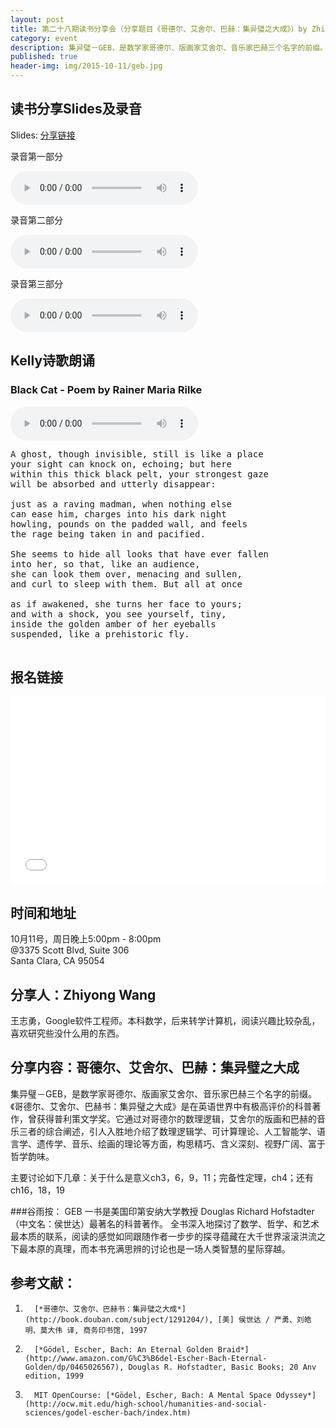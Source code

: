 ```yaml
---
layout: post
title: 第二十八期读书分享会（分享题目《哥德尔、艾舍尔、巴赫：集异璧之大成》）by Zhiyong Wang
category: event
description: 集异璧－GEB，是数学家哥德尔、版画家艾舍尔、音乐家巴赫三个名字的前缀。《哥德尔、艾舍尔、巴赫书：集异璧之大成》是在英语世界中有极高评价的科普著作，曾获得普利策文学奖。它通过对哥德尔的数理逻辑，艾舍尔的版画和巴赫的音乐三者的综合阐述，引人入胜地介绍了数理逻辑学、可计算理论、人工智能学、语言学、遗传学、音乐、绘画的理论等方面，构思精巧、含义深刻、视野广阔、富于哲学韵味。
published: true
header-img: img/2015-10-11/geb.jpg 
---
```


## 读书分享Slides及录音

Slides: [分享链接](https://docs.google.com/presentation/d/1eOJljqkFSauU3d-K9hMAetQrjexgIIPfLPtJqez0HhA/edit?usp=sharing)

录音第一部分

<audio controls="controls">
   <source src="{{site.www-data-url}}/audio/2015-10-11-zhiyong-wang-part1.mp3" type="audio/mpeg">
 Your browser does not support the audio element.
</audio>

录音第二部分

<audio controls="controls">
   <source src="{{site.www-data-url}}/audio/2015-10-11-zhiyong-wang-part2.mp3" type="audio/mpeg">
 Your browser does not support the audio element.
</audio>

录音第三部分 

<audio controls="controls">
   <source src="{{site.www-data-url}}/audio/2015-10-11-zhiyong-wang-part3.mp3" type="audio/mpeg">
 Your browser does not support the audio element.
</audio>

## Kelly诗歌朗诵

### Black Cat - Poem by Rainer Maria Rilke

<audio controls="controls">
   <source src="{{site.www-data-url}}/audio/2015-10-11-kelly-poem.mp3" type="audio/mpeg">
 Your browser does not support the audio element.
</audio>


<pre>
A ghost, though invisible, still is like a place
your sight can knock on, echoing; but here
within this thick black pelt, your strongest gaze
will be absorbed and utterly disappear:

just as a raving madman, when nothing else
can ease him, charges into his dark night
howling, pounds on the padded wall, and feels
the rage being taken in and pacified.

She seems to hide all looks that have ever fallen
into her, so that, like an audience,
she can look them over, menacing and sullen,
and curl to sleep with them. But all at once

as if awakened, she turns her face to yours;
and with a shock, you see yourself, tiny,
inside the golden amber of her eyeballs
suspended, like a prehistoric fly. 

</pre>

## 报名链接
<div style="width:100%; text-align:left;" ><iframe  src="//eventbrite.com/tickets-external?eid=18944526589&ref=etckt" frameborder="0" height="300" width="100%" vspace="0" hspace="0" marginheight="5" marginwidth="5" scrolling="auto" allowtransparency="true"></iframe></div>

## 时间和地址
10月11号，周日晚上5:00pm - 8:00pm  
@3375 Scott Blvd, Suite 306  
Santa Clara, CA 95054

## 分享人：Zhiyong Wang
王志勇，Google软件工程师。本科数学，后来转学计算机，阅读兴趣比较杂乱，喜欢研究些没什么用的东西。

## 分享内容：哥德尔、艾舍尔、巴赫：集异璧之大成

集异璧－GEB，是数学家哥德尔、版画家艾舍尔、音乐家巴赫三个名字的前缀。《哥德尔、艾舍尔、巴赫书：集异璧之大成》是在英语世界中有极高评价的科普著作，曾获得普利策文学奖。它通过对哥德尔的数理逻辑，艾舍尔的版画和巴赫的音乐三者的综合阐述，引人入胜地介绍了数理逻辑学、可计算理论、人工智能学、语言学、遗传学、音乐、绘画的理论等方面，构思精巧、含义深刻、视野广阔、富于哲学韵味。

主要讨论如下几章：关于什么是意义ch3，6，9，11；完备性定理，ch4；还有ch16，18，19

###谷雨按：
GEB 一书是美国印第安纳大学教授 Douglas Richard Hofstadter（中文名：侯世达）最著名的科普著作。
全书深入地探讨了数学、哲学、和艺术最本质的联系，阅读的感觉如同跟随作者一步步的探寻蕴藏在大千世界滚滚洪流之下最本原的真理，而本书充满思辨的讨论也是一场人类智慧的星际穿越。

## 参考文献：

1.       [*哥德尔、艾舍尔、巴赫书：集异璧之大成*](http://book.douban.com/subject/1291204/), [美] 侯世达 / 严勇、刘皓明、莫大伟 译, 商务印书馆, 1997

2.       [*Gödel, Escher, Bach: An Eternal Golden Braid*](http://www.amazon.com/G%C3%B6del-Escher-Bach-Eternal-Golden/dp/0465026567), Douglas R. Hofstadter, Basic Books; 20 Anv edition, 1999

3.       MIT OpenCourse: [*Gödel, Escher, Bach: A Mental Space Odyssey*](http://ocw.mit.edu/high-school/humanities-and-social-sciences/godel-escher-bach/index.htm)
